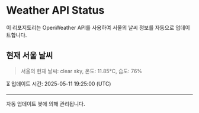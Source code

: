 
# Weather API Status

이 리포지토리는 OpenWeather API를 사용하여 서울의 날씨 정보를 자동으로 업데이트합니다.

## 현재 서울 날씨
> 서울의 현재 날씨: clear sky, 온도: 11.85°C, 습도: 76%

⏳ 업데이트 시간: 2025-05-11 19:25:00 (UTC)

---
자동 업데이트 봇에 의해 관리됩니다.
